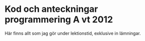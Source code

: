 # Kod och anteckningar programmering A vt 2012 #

Här finns allt som jag gör under lektionstid, exklusive in lämningar.

